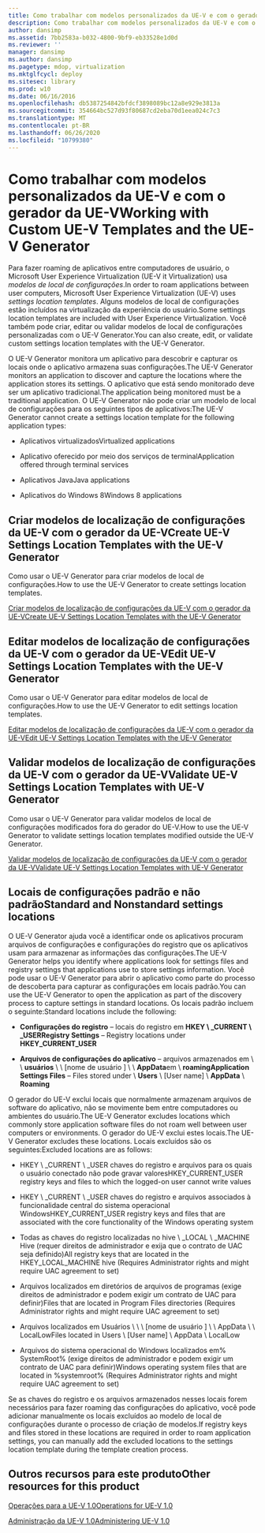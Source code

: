 ```yaml
---
title: Como trabalhar com modelos personalizados da UE-V e com o gerador da UE-V
description: Como trabalhar com modelos personalizados da UE-V e com o gerador da UE-V
author: dansimp
ms.assetid: 7bb2583a-b032-4800-9bf9-eb33528e1d0d
ms.reviewer: ''
manager: dansimp
ms.author: dansimp
ms.pagetype: mdop, virtualization
ms.mktglfcycl: deploy
ms.sitesec: library
ms.prod: w10
ms.date: 06/16/2016
ms.openlocfilehash: db5387254842bfdcf3898089bc12a8e929e3813a
ms.sourcegitcommit: 354664bc527d93f80687cd2eba70d1eea024c7c3
ms.translationtype: MT
ms.contentlocale: pt-BR
ms.lasthandoff: 06/26/2020
ms.locfileid: "10799380"
---
```

# <span data-ttu-id="72903-103">Como trabalhar com modelos personalizados da UE-V e com o gerador da UE-V</span><span class="sxs-lookup"><span data-stu-id="72903-103">Working with Custom UE-V Templates and the UE-V Generator</span></span>


<span data-ttu-id="72903-104">Para fazer roaming de aplicativos entre computadores de usuário, o Microsoft User Experience Virtualization (UE-V it Virtualization) usa *modelos de local de configurações*.</span><span class="sxs-lookup"><span data-stu-id="72903-104">In order to roam applications between user computers, Microsoft User Experience Virtualization (UE-V) uses *settings location templates*.</span></span> <span data-ttu-id="72903-105">Alguns modelos de local de configurações estão incluídos na virtualização da experiência do usuário.</span><span class="sxs-lookup"><span data-stu-id="72903-105">Some settings location templates are included with User Experience Virtualization.</span></span> <span data-ttu-id="72903-106">Você também pode criar, editar ou validar modelos de local de configurações personalizadas com o UE-V Generator.</span><span class="sxs-lookup"><span data-stu-id="72903-106">You can also create, edit, or validate custom settings location templates with the UE-V Generator.</span></span>

<span data-ttu-id="72903-107">O UE-V Generator monitora um aplicativo para descobrir e capturar os locais onde o aplicativo armazena suas configurações.</span><span class="sxs-lookup"><span data-stu-id="72903-107">The UE-V Generator monitors an application to discover and capture the locations where the application stores its settings.</span></span> <span data-ttu-id="72903-108">O aplicativo que está sendo monitorado deve ser um aplicativo tradicional.</span><span class="sxs-lookup"><span data-stu-id="72903-108">The application being monitored must be a traditional application.</span></span> <span data-ttu-id="72903-109">O UE-V Generator não pode criar um modelo de local de configurações para os seguintes tipos de aplicativos:</span><span class="sxs-lookup"><span data-stu-id="72903-109">The UE-V Generator cannot create a settings location template for the following application types:</span></span>

-   <span data-ttu-id="72903-110">Aplicativos virtualizados</span><span class="sxs-lookup"><span data-stu-id="72903-110">Virtualized applications</span></span>

-   <span data-ttu-id="72903-111">Aplicativo oferecido por meio dos serviços de terminal</span><span class="sxs-lookup"><span data-stu-id="72903-111">Application offered through terminal services</span></span>

-   <span data-ttu-id="72903-112">Aplicativos Java</span><span class="sxs-lookup"><span data-stu-id="72903-112">Java applications</span></span>

-   <span data-ttu-id="72903-113">Aplicativos do Windows 8</span><span class="sxs-lookup"><span data-stu-id="72903-113">Windows 8 applications</span></span>

## <span data-ttu-id="72903-114">Criar modelos de localização de configurações da UE-V com o gerador da UE-V</span><span class="sxs-lookup"><span data-stu-id="72903-114">Create UE-V Settings Location Templates with the UE-V Generator</span></span>


<span data-ttu-id="72903-115">Como usar o UE-V Generator para criar modelos de local de configurações.</span><span class="sxs-lookup"><span data-stu-id="72903-115">How to use the UE-V Generator to create settings location templates.</span></span>

[<span data-ttu-id="72903-116">Criar modelos de localização de configurações da UE-V com o gerador da UE-V</span><span class="sxs-lookup"><span data-stu-id="72903-116">Create UE-V Settings Location Templates with the UE-V Generator</span></span>](create-ue-v-settings-location-templates-with-the-ue-v-generator.md)

## <span data-ttu-id="72903-117">Editar modelos de localização de configurações da UE-V com o gerador da UE-V</span><span class="sxs-lookup"><span data-stu-id="72903-117">Edit UE-V Settings Location Templates with the UE-V Generator</span></span>


<span data-ttu-id="72903-118">Como usar o UE-V Generator para editar modelos de local de configurações.</span><span class="sxs-lookup"><span data-stu-id="72903-118">How to use the UE-V Generator to edit settings location templates.</span></span>

[<span data-ttu-id="72903-119">Editar modelos de localização de configurações da UE-V com o gerador da UE-V</span><span class="sxs-lookup"><span data-stu-id="72903-119">Edit UE-V Settings Location Templates with the UE-V Generator</span></span>](edit-ue-v-settings-location-templates-with-the-ue-v-generator.md)

## <span data-ttu-id="72903-120">Validar modelos de localização de configurações da UE-V com o gerador da UE-V</span><span class="sxs-lookup"><span data-stu-id="72903-120">Validate UE-V Settings Location Templates with UE-V Generator</span></span>


<span data-ttu-id="72903-121">Como usar o UE-V Generator para validar modelos de local de configurações modificados fora do gerador do UE-V.</span><span class="sxs-lookup"><span data-stu-id="72903-121">How to use the UE-V Generator to validate settings location templates modified outside the UE-V Generator.</span></span>

[<span data-ttu-id="72903-122">Validar modelos de localização de configurações da UE-V com o gerador da UE-V</span><span class="sxs-lookup"><span data-stu-id="72903-122">Validate UE-V Settings Location Templates with UE-V Generator</span></span>](validate-ue-v-settings-location-templates-with-ue-v-generator.md)

## <a href="" id="bkmk-standardnonstandardsettingslocations"></a><span data-ttu-id="72903-123">Locais de configurações padrão e não padrão</span><span class="sxs-lookup"><span data-stu-id="72903-123">Standard and Nonstandard settings locations</span></span>


<span data-ttu-id="72903-124">O UE-V Generator ajuda você a identificar onde os aplicativos procuram arquivos de configurações e configurações do registro que os aplicativos usam para armazenar as informações das configurações.</span><span class="sxs-lookup"><span data-stu-id="72903-124">The UE-V Generator helps you identify where applications look for settings files and registry settings that applications use to store settings information.</span></span> <span data-ttu-id="72903-125">Você pode usar o UE-V Generator para abrir o aplicativo como parte do processo de descoberta para capturar as configurações em locais padrão.</span><span class="sxs-lookup"><span data-stu-id="72903-125">You can use the UE-V Generator to open the application as part of the discovery process to capture settings in standard locations.</span></span> <span data-ttu-id="72903-126">Os locais padrão incluem o seguinte:</span><span class="sxs-lookup"><span data-stu-id="72903-126">Standard locations include the following:</span></span>

-   <span data-ttu-id="72903-127">**Configurações do registro** – locais do registro em **HKEY \ _CURRENT \ _USER**</span><span class="sxs-lookup"><span data-stu-id="72903-127">**Registry Settings** – Registry locations under **HKEY\_CURRENT\_USER**</span></span>

-   <span data-ttu-id="72903-128">**Arquivos de configurações do aplicativo** – arquivos armazenados em \ \ **usuários** \ \ [nome de usuário \] \ \ **AppData**em  \\  **roaming**</span><span class="sxs-lookup"><span data-stu-id="72903-128">**Application Settings Files** – Files stored under \\ **Users** \\ \[User name\] \\ **AppData** \\ **Roaming**</span></span>

<span data-ttu-id="72903-129">O gerador do UE-V exclui locais que normalmente armazenam arquivos de software do aplicativo, não se movimente bem entre computadores ou ambientes do usuário.</span><span class="sxs-lookup"><span data-stu-id="72903-129">The UE-V Generator excludes locations which commonly store application software files do not roam well between user computers or environments.</span></span> <span data-ttu-id="72903-130">O gerador do UE-V exclui estes locais.</span><span class="sxs-lookup"><span data-stu-id="72903-130">The UE-V Generator excludes these locations.</span></span> <span data-ttu-id="72903-131">Locais excluídos são os seguintes:</span><span class="sxs-lookup"><span data-stu-id="72903-131">Excluded locations are as follows:</span></span>

-   <span data-ttu-id="72903-132">HKEY \ _CURRENT \ _USER chaves do registro e arquivos para os quais o usuário conectado não pode gravar valores</span><span class="sxs-lookup"><span data-stu-id="72903-132">HKEY\_CURRENT\_USER registry keys and files to which the logged-on user cannot write values</span></span>

-   <span data-ttu-id="72903-133">HKEY \ _CURRENT \ _USER chaves do registro e arquivos associados à funcionalidade central do sistema operacional Windows</span><span class="sxs-lookup"><span data-stu-id="72903-133">HKEY\_CURRENT\_USER registry keys and files that are associated with the core functionality of the Windows operating system</span></span>

-   <span data-ttu-id="72903-134">Todas as chaves do registro localizadas no hive \ _LOCAL \ _MACHINE Hive (requer direitos de administrador e exija que o contrato de UAC seja definido)</span><span class="sxs-lookup"><span data-stu-id="72903-134">All registry keys that are located in the HKEY\_LOCAL\_MACHINE hive (Requires Administrator rights and might require UAC agreement to set)</span></span>

-   <span data-ttu-id="72903-135">Arquivos localizados em diretórios de arquivos de programas (exige direitos de administrador e podem exigir um contrato de UAC para definir)</span><span class="sxs-lookup"><span data-stu-id="72903-135">Files that are located in Program Files directories (Requires Administrator rights and might require UAC agreement to set)</span></span>

-   <span data-ttu-id="72903-136">Arquivos localizados em Usuários \ \ \ [nome de usuário \] \ \ AppData \ \ LocalLow</span><span class="sxs-lookup"><span data-stu-id="72903-136">Files located in Users \\ \[User name\] \\ AppData \\ LocalLow</span></span>

-   <span data-ttu-id="72903-137">Arquivos do sistema operacional do Windows localizados em% SystemRoot% (exige direitos de administrador e podem exigir um contrato de UAC para definir)</span><span class="sxs-lookup"><span data-stu-id="72903-137">Windows operating system files that are located in %systemroot% (Requires Administrator rights and might require UAC agreement to set)</span></span>

<span data-ttu-id="72903-138">Se as chaves do registro e os arquivos armazenados nesses locais forem necessários para fazer roaming das configurações do aplicativo, você pode adicionar manualmente os locais excluídos ao modelo de local de configurações durante o processo de criação de modelos.</span><span class="sxs-lookup"><span data-stu-id="72903-138">If registry keys and files stored in these locations are required in order to roam application settings, you can manually add the excluded locations to the settings location template during the template creation process.</span></span>

## <span data-ttu-id="72903-139">Outros recursos para este produto</span><span class="sxs-lookup"><span data-stu-id="72903-139">Other resources for this product</span></span>


[<span data-ttu-id="72903-140">Operações para a UE-V 1.0</span><span class="sxs-lookup"><span data-stu-id="72903-140">Operations for UE-V 1.0</span></span>](operations-for-ue-v-10.md)

[<span data-ttu-id="72903-141">Administração da UE-V 1.0</span><span class="sxs-lookup"><span data-stu-id="72903-141">Administering UE-V 1.0</span></span>](administering-ue-v-10.md)

 

 





